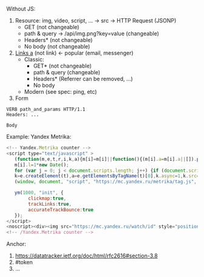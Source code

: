 Without JS:

1. Resource: img, video, script, ... -> src -> HTTP Request (JSONP)
    - GET (not changeable)
    - path & query -> /api/img.png?key=value (changeable)
    - Headers* (not changeable)
    - No body (not changeable)
2. [Links a](https://developer.mozilla.org/en-US/docs/Web/HTML/Element/a) (not link) <- popular (email, messenger)
    - Classic:
        - GET* (not changeable)
        - path & query (changeable)
        - Headers* (Referrer can be removed, ...)
        - No body
    - Modern (see spec: ping, etc)
3. Form

```
VERB path_and_params HTTP/1.1
Headers: ...

Body
```

Example: Yandex Metrika:

```js
<!-- Yandex.Metrika counter -->
<script type="text/javascript" >
   (function(m,e,t,r,i,k,a){m[i]=m[i]||function(){(m[i].a=m[i].a||[]).push(arguments)};
   m[i].l=1*new Date();
   for (var j = 0; j < document.scripts.length; j++) {if (document.scripts[j].src === r) { return; }}
   k=e.createElement(t),a=e.getElementsByTagName(t)[0],k.async=1,k.src=r,a.parentNode.insertBefore(k,a)})
   (window, document, "script", "https://mc.yandex.ru/metrika/tag.js", "ym");

   ym(1000, "init", {
        clickmap:true,
        trackLinks:true,
        accurateTrackBounce:true
   });
</script>
<noscript><div><img src="https://mc.yandex.ru/watch/id" style="position:absolute; left:-9999px;" alt="" /></div></noscript>
<!-- /Yandex.Metrika counter -->
```


Anchor:
1. https://datatracker.ietf.org/doc/html/rfc2616#section-3.8
2. #token
3. ...